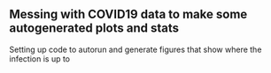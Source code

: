 ## Messing with COVID19 data to make some autogenerated plots and stats

Setting up code to autorun and generate figures that show where the infection is up to

